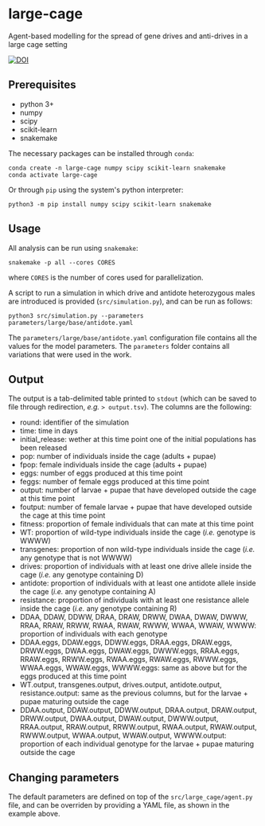large-cage
====

Agent-based modelling for the spread of gene drives and anti-drives in a large cage setting

[![DOI](https://zenodo.org/badge/275172194.svg)](https://zenodo.org/doi/10.5281/zenodo.10404586)

Prerequisites
----

* python 3+
* numpy
* scipy
* scikit-learn
* snakemake

The necessary packages can be installed through `conda`:

    conda create -n large-cage numpy scipy scikit-learn snakemake
    conda activate large-cage

Or through `pip` using the system's python interpreter:

    python3 -m pip install numpy scipy scikit-learn snakemake

Usage
----

All analysis can be run using `snakemake`:

    snakemake -p all --cores CORES

where `CORES` is the number of cores used for parallelization.

A script to run a simulation in which drive and antidote heterozygous males
are introduced is provided (`src/simulation.py`), and can be run as follows:

    python3 src/simulation.py --parameters parameters/large/base/antidote.yaml

The `parameters/large/base/antidote.yaml` configuration file contains all the values
for the model parameters. The `parameters` folder contains all variations that were
used in the work.

Output
----

The output is a tab-delimited table printed to `stdout` (which can be saved
to file through redirection, *e.g.* `> output.tsv`). The columns are the
following:

* round: identifier of the simulation
* time: time in days
* initial_release: wether at this time point one of the initial populations has been released
* pop: number of individuals inside the cage (adults + pupae)
* fpop: female individuals inside the cage (adults + pupae)
* eggs: number of eggs produced at this time point
* feggs: number of female eggs produced at this time point
* output: number of larvae + pupae that have developed outside the cage at this time point
* foutput: number of female larvae + pupae that have developed outside the cage at this time point
* fitness: proportion of female individuals that can mate at this time point
* WT: proportion of wild-type individuals inside the cage (*i.e.* genotype is WWWW)
* transgenes: proportion of non wild-type individuals inside the cage (*i.e.* any genotype that is not WWWW)
* drives: proportion of individuals with at least one drive allele inside the cage (*i.e.* any genotype containing D)
* antidote: proportion of individuals with at least one antidote allele inside the cage (*i.e.* any genotype containing A)
* resistance: proportion of individuals with at least one resistance allele inside the cage (*i.e.* any genotype containing R)
* DDAA, DDAW, DDWW, DRAA, DRAW, DRWW, DWAA, DWAW, DWWW, RRAA, RRAW, RRWW, RWAA, RWAW, RWWW, WWAA, WWAW, WWWW: proportion of individuals with each genotype
* DDAA.eggs, DDAW.eggs, DDWW.eggs, DRAA.eggs, DRAW.eggs, DRWW.eggs, DWAA.eggs, DWAW.eggs, DWWW.eggs, RRAA.eggs, RRAW.eggs, RRWW.eggs, RWAA.eggs, RWAW.eggs, RWWW.eggs, WWAA.eggs, WWAW.eggs, WWWW.eggs: same as above but for the eggs produced at this time point
* WT.output, transgenes.output, drives.output, antidote.output, resistance.output: same as the previous columns, but for the larvae + pupae maturing outside the cage
* DDAA.output, DDAW.output, DDWW.output, DRAA.output, DRAW.output, DRWW.output, DWAA.output, DWAW.output, DWWW.output, RRAA.output, RRAW.output, RRWW.output, RWAA.output, RWAW.output, RWWW.output, WWAA.output, WWAW.output, WWWW.output: proportion of each individual genotype for the larvae + pupae maturing outside the cage

Changing parameters
----

The default parameters are defined on top of the `src/large_cage/agent.py` file, and can be overriden by providing a YAML file,
as shown in the example above.
